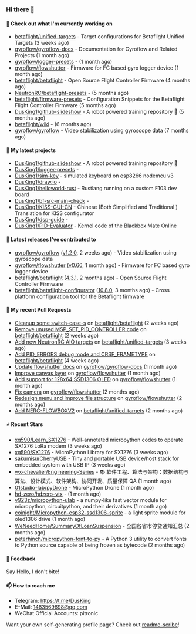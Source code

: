 ### Hi there 👋

#### 👷 Check out what I'm currently working on

- [betaflight/unified-targets](https://github.com/betaflight/unified-targets) - Target configurations for Betaflight Unified Targets (3 weeks ago)
- [gyroflow/gyroflow-docs](https://github.com/gyroflow/gyroflow-docs) - Documentation for Gyroflow and Related Projects (1 month ago)
- [gyroflow/logger-presets](https://github.com/gyroflow/logger-presets) -  (1 month ago)
- [gyroflow/flowshutter](https://github.com/gyroflow/flowshutter) - Firmware for FC based gyro logger device (1 month ago)
- [betaflight/betaflight](https://github.com/betaflight/betaflight) - Open Source Flight Controller Firmware (4 months ago)
- [NeutronRC/betaflight-presets](https://github.com/NeutronRC/betaflight-presets) -  (5 months ago)
- [betaflight/firmware-presets](https://github.com/betaflight/firmware-presets) - Configuration Snippets for the Betaflight Flight Controller Firmware (5 months ago)
- [DusKing1/github-slideshow](https://github.com/DusKing1/github-slideshow) - A robot powered training repository :robot: (5 months ago)
- [betaflight/wiki](https://github.com/betaflight/wiki) -  (6 months ago)
- [gyroflow/gyroflow](https://github.com/gyroflow/gyroflow) - Video stabilization using gyroscope data (7 months ago)

#### 🌱 My latest projects

- [DusKing1/github-slideshow](https://github.com/DusKing1/github-slideshow) - A robot powered training repository :robot:
- [DusKing1/logger-presets](https://github.com/DusKing1/logger-presets) - 
- [DusKing1/sim-key](https://github.com/DusKing1/sim-key) - simulated keyboard on esp8266 nodemcu v3
- [DusKing1/draw.io](https://github.com/DusKing1/draw.io) - 
- [DusKing1/helloworld-rust](https://github.com/DusKing1/helloworld-rust) - Rustlang running on a custom F103 dev board
- [DusKing1/bf-src-main-check](https://github.com/DusKing1/bf-src-main-check) - 
- [DusKing1/KISS-GUI-CN](https://github.com/DusKing1/KISS-GUI-CN) - Chinese (Both Simplified and Traditional ) Translation for KISS configurator
- [DusKing1/dsp-guide](https://github.com/DusKing1/dsp-guide) - 
- [DusKing1/PID-Evaluator](https://github.com/DusKing1/PID-Evaluator) - Kernel code of the Blackbox Mate Online

#### 🔭 Latest releases I've contributed to

- [gyroflow/gyroflow](https://github.com/gyroflow/gyroflow) ([v1.2.0](https://github.com/gyroflow/gyroflow/releases/tag/v1.2.0), 2 weeks ago) - Video stabilization using gyroscope data
- [gyroflow/flowshutter](https://github.com/gyroflow/flowshutter) ([v0.66](https://github.com/gyroflow/flowshutter/releases/tag/v0.66), 1 month ago) - Firmware for FC based gyro logger device
- [betaflight/betaflight](https://github.com/betaflight/betaflight) ([4.3.1](https://github.com/betaflight/betaflight/releases/tag/4.3.1), 2 months ago) - Open Source Flight Controller Firmware
- [betaflight/betaflight-configurator](https://github.com/betaflight/betaflight-configurator) ([10.8.0](https://github.com/betaflight/betaflight-configurator/releases/tag/10.8.0), 3 months ago) - Cross platform configuration tool for the Betaflight firmware

#### 🔨 My recent Pull Requests

- [Cleanup some switch-case-s](https://github.com/betaflight/betaflight/pull/11810) on [betaflight/betaflight](https://github.com/betaflight/betaflight) (2 weeks ago)
- [Remove unused MSP_SET_PID_CONTROLLER code](https://github.com/betaflight/betaflight/pull/11808) on [betaflight/betaflight](https://github.com/betaflight/betaflight) (2 weeks ago)
- [Add new NeutronRC AIO targets](https://github.com/betaflight/unified-targets/pull/663) on [betaflight/unified-targets](https://github.com/betaflight/unified-targets) (3 weeks ago)
- [Add PID_ERRORS debug mode and CRSF_FRAMETYPE](https://github.com/betaflight/betaflight/pull/11798) on [betaflight/betaflight](https://github.com/betaflight/betaflight) (4 weeks ago)
- [Update flowshutter docs](https://github.com/gyroflow/gyroflow-docs/pull/12) on [gyroflow/gyroflow-docs](https://github.com/gyroflow/gyroflow-docs) (1 month ago)
- [Improve canvas layer](https://github.com/gyroflow/flowshutter/pull/150) on [gyroflow/flowshutter](https://github.com/gyroflow/flowshutter) (1 month ago)
- [Add support for 128x64 SSD1306 OLED](https://github.com/gyroflow/flowshutter/pull/149) on [gyroflow/flowshutter](https://github.com/gyroflow/flowshutter) (1 month ago)
- [Fix camera](https://github.com/gyroflow/flowshutter/pull/148) on [gyroflow/flowshutter](https://github.com/gyroflow/flowshutter) (2 months ago)
- [Redesign menu and improve file structure](https://github.com/gyroflow/flowshutter/pull/147) on [gyroflow/flowshutter](https://github.com/gyroflow/flowshutter) (2 months ago)
- [Add NERC-FLOWBOXV2](https://github.com/betaflight/unified-targets/pull/645) on [betaflight/unified-targets](https://github.com/betaflight/unified-targets) (2 months ago)

#### ⭐ Recent Stars

- [xg590/Learn_SX1276](https://github.com/xg590/Learn_SX1276) - Well-annotated micropython codes to operate SX1276 LoRa modem (3 weeks ago)
- [xg590/SX1276](https://github.com/xg590/SX1276) - MicroPython Library for SX1276 (3 weeks ago)
- [sakumisu/CherryUSB](https://github.com/sakumisu/CherryUSB) - Tiny and portable USB device/host stack for embedded system with USB IP (3 weeks ago)
- [wx-chevalier/Engineering-Series](https://github.com/wx-chevalier/Engineering-Series) - :books: 软件工程、算法与架构：数据结构与算法、设计模式、软件架构、协同开发、质量保障 QA (1 month ago)
- [01studio-lab/pyDrone](https://github.com/01studio-lab/pyDrone) - MicroPython Drone (1 month ago)
- [hd-zero/hdzero-vtx](https://github.com/hd-zero/hdzero-vtx) -  (1 month ago)
- [v923z/micropython-ulab](https://github.com/v923z/micropython-ulab) - a numpy-like fast vector module for micropython, circuitpython, and their derivatives (1 month ago)
- [coinight/Micropython-esp32-ssd1306-sprite](https://github.com/coinight/Micropython-esp32-ssd1306-sprite) - a light sprite module for oled1306 drive (1 month ago)
- [WeNeedHome/SummaryOfLoanSuspension](https://github.com/WeNeedHome/SummaryOfLoanSuspension) - 全国各省市停贷通知汇总 (2 months ago)
- [peterhinch/micropython-font-to-py](https://github.com/peterhinch/micropython-font-to-py) - A Python 3 utility to convert fonts to Python source capable of being frozen as bytecode (2 months ago)

#### 💬 Feedback

Say Hello, I don't bite!

#### 📫 How to reach me

- Telegram: https://t.me/DusKing
- E-Mail: 1483569698@qq.com
- WeChat Official Accounts: pitronic

Want your own self-generating profile page? Check out [readme-scribe](https://github.com/muesli/readme-scribe)!
